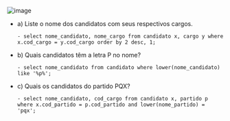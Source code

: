 ![image](https://user-images.githubusercontent.com/48488987/162088144-3c834438-a9b7-4862-af70-f7ba3787a328.png)

  - a) Liste o nome dos candidatos com seus respectivos cargos.
    
        - select nome_candidato, nome_cargo from candidato x, cargo y where x.cod_cargo = y.cod_cargo order by 2 desc, 1;

  - b) Quais candidatos têm a letra P no nome?
    
        - select nome_candidato from candidato where lower(nome_candidato) like '%p%';

  - c) Quais os candidatos do partido PQX?
    
        - select nome_candidato, cod_cargo from candidato x, partido p where x.cod_partido = p.cod_partido and lower(nome_partido) = 'pqx';
